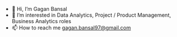 - 👋 Hi, I’m Gagan Bansal
- 👀 I’m interested in Data Analytics, Project / Product Management, Business Analytics roles
- 📫 How to reach me gagan.bansal97@gmail.com


